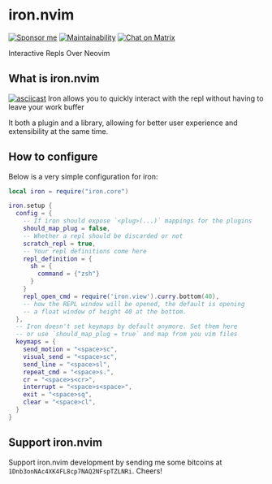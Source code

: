 # iron.nvim

[![Sponsor me](https://img.shields.io/github/sponsors/hkupty?style=flat-square)](https://github.com/sponsors/hkupty)
[![Maintainability](https://api.codeclimate.com/v1/badges/bbd16045e0321b404ef9/maintainability)](https://codeclimate.com/github/hkupty/iron.nvim/maintainability)
[![Chat on Matrix](https://matrix.to/img/matrix-badge.svg)](https://matrix.to/#/#iron.nvim:matrix.org)

Interactive Repls Over Neovim

## What is iron.nvim

[![asciicast](https://asciinema.org/a/495376.svg)](https://asciinema.org/a/495376)
Iron allows you to quickly interact with the repl without having to leave your work buffer

It both a plugin and a library, allowing for better user experience and extensibility at the same time.

## How to configure

Below is a very simple configuration for iron:

```lua
local iron = require("iron.core")

iron.setup {
  config = {
    -- If iron should expose `<plug>(...)` mappings for the plugins
    should_map_plug = false,
    -- Whether a repl should be discarded or not
    scratch_repl = true,
    -- Your repl definitions come here
    repl_definition = {
      sh = {
        command = {"zsh"}
      }
    }
    repl_open_cmd = require('iron.view').curry.bottom(40),
    -- how the REPL window will be opened, the default is opening
    -- a float window of height 40 at the bottom.
  },
  -- Iron doesn't set keymaps by default anymore. Set them here
  -- or use `should_map_plug = true` and map from you vim files
  keymaps = {
    send_motion = "<space>sc",
    visual_send = "<space>sc",
    send_line = "<space>sl",
    repeat_cmd = "<space>s.",
    cr = "<space>s<cr>",
    interrupt = "<space>s<space>",
    exit = "<space>sq",
    clear = "<space>cl",
  }
}
```

## Support iron.nvim

Support iron.nvim development by sending me some bitcoins at `1Dnb3onNAc4XK4FL8cp7NAQ2NFspTZLNRi`.
Cheers!
